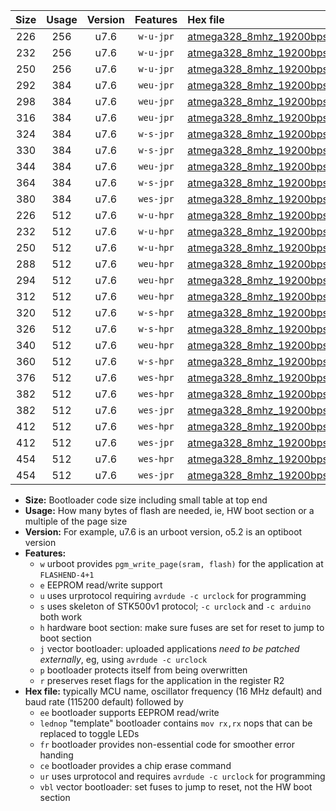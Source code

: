 |Size|Usage|Version|Features|Hex file|
|:-:|:-:|:-:|:-:|:--|
|226|256|u7.6|`w-u-jpr`|[atmega328_8mhz_19200bps_ur_vbl.hex](https://raw.githubusercontent.com/stefanrueger/urboot/main/bootloaders/atmega328/fcpu_8mhz/19200_bps/atmega328_8mhz_19200bps_ur_vbl.hex)|
|232|256|u7.6|`w-u-jpr`|[atmega328_8mhz_19200bps_lednop_ur_vbl.hex](https://raw.githubusercontent.com/stefanrueger/urboot/main/bootloaders/atmega328/fcpu_8mhz/19200_bps/atmega328_8mhz_19200bps_lednop_ur_vbl.hex)|
|250|256|u7.6|`w-u-jpr`|[atmega328_8mhz_19200bps_lednop_fr_ur_vbl.hex](https://raw.githubusercontent.com/stefanrueger/urboot/main/bootloaders/atmega328/fcpu_8mhz/19200_bps/atmega328_8mhz_19200bps_lednop_fr_ur_vbl.hex)|
|292|384|u7.6|`weu-jpr`|[atmega328_8mhz_19200bps_ee_ur_vbl.hex](https://raw.githubusercontent.com/stefanrueger/urboot/main/bootloaders/atmega328/fcpu_8mhz/19200_bps/atmega328_8mhz_19200bps_ee_ur_vbl.hex)|
|298|384|u7.6|`weu-jpr`|[atmega328_8mhz_19200bps_ee_lednop_ur_vbl.hex](https://raw.githubusercontent.com/stefanrueger/urboot/main/bootloaders/atmega328/fcpu_8mhz/19200_bps/atmega328_8mhz_19200bps_ee_lednop_ur_vbl.hex)|
|316|384|u7.6|`weu-jpr`|[atmega328_8mhz_19200bps_ee_lednop_fr_ur_vbl.hex](https://raw.githubusercontent.com/stefanrueger/urboot/main/bootloaders/atmega328/fcpu_8mhz/19200_bps/atmega328_8mhz_19200bps_ee_lednop_fr_ur_vbl.hex)|
|324|384|u7.6|`w-s-jpr`|[atmega328_8mhz_19200bps_vbl.hex](https://raw.githubusercontent.com/stefanrueger/urboot/main/bootloaders/atmega328/fcpu_8mhz/19200_bps/atmega328_8mhz_19200bps_vbl.hex)|
|330|384|u7.6|`w-s-jpr`|[atmega328_8mhz_19200bps_lednop_vbl.hex](https://raw.githubusercontent.com/stefanrueger/urboot/main/bootloaders/atmega328/fcpu_8mhz/19200_bps/atmega328_8mhz_19200bps_lednop_vbl.hex)|
|344|384|u7.6|`weu-jpr`|[atmega328_8mhz_19200bps_ee_lednop_fr_ce_ur_vbl.hex](https://raw.githubusercontent.com/stefanrueger/urboot/main/bootloaders/atmega328/fcpu_8mhz/19200_bps/atmega328_8mhz_19200bps_ee_lednop_fr_ce_ur_vbl.hex)|
|364|384|u7.6|`w-s-jpr`|[atmega328_8mhz_19200bps_lednop_fr_vbl.hex](https://raw.githubusercontent.com/stefanrueger/urboot/main/bootloaders/atmega328/fcpu_8mhz/19200_bps/atmega328_8mhz_19200bps_lednop_fr_vbl.hex)|
|380|384|u7.6|`wes-jpr`|[atmega328_8mhz_19200bps_ee_vbl.hex](https://raw.githubusercontent.com/stefanrueger/urboot/main/bootloaders/atmega328/fcpu_8mhz/19200_bps/atmega328_8mhz_19200bps_ee_vbl.hex)|
|226|512|u7.6|`w-u-hpr`|[atmega328_8mhz_19200bps_ur.hex](https://raw.githubusercontent.com/stefanrueger/urboot/main/bootloaders/atmega328/fcpu_8mhz/19200_bps/atmega328_8mhz_19200bps_ur.hex)|
|232|512|u7.6|`w-u-hpr`|[atmega328_8mhz_19200bps_lednop_ur.hex](https://raw.githubusercontent.com/stefanrueger/urboot/main/bootloaders/atmega328/fcpu_8mhz/19200_bps/atmega328_8mhz_19200bps_lednop_ur.hex)|
|250|512|u7.6|`w-u-hpr`|[atmega328_8mhz_19200bps_lednop_fr_ur.hex](https://raw.githubusercontent.com/stefanrueger/urboot/main/bootloaders/atmega328/fcpu_8mhz/19200_bps/atmega328_8mhz_19200bps_lednop_fr_ur.hex)|
|288|512|u7.6|`weu-hpr`|[atmega328_8mhz_19200bps_ee_ur.hex](https://raw.githubusercontent.com/stefanrueger/urboot/main/bootloaders/atmega328/fcpu_8mhz/19200_bps/atmega328_8mhz_19200bps_ee_ur.hex)|
|294|512|u7.6|`weu-hpr`|[atmega328_8mhz_19200bps_ee_lednop_ur.hex](https://raw.githubusercontent.com/stefanrueger/urboot/main/bootloaders/atmega328/fcpu_8mhz/19200_bps/atmega328_8mhz_19200bps_ee_lednop_ur.hex)|
|312|512|u7.6|`weu-hpr`|[atmega328_8mhz_19200bps_ee_lednop_fr_ur.hex](https://raw.githubusercontent.com/stefanrueger/urboot/main/bootloaders/atmega328/fcpu_8mhz/19200_bps/atmega328_8mhz_19200bps_ee_lednop_fr_ur.hex)|
|320|512|u7.6|`w-s-hpr`|[atmega328_8mhz_19200bps.hex](https://raw.githubusercontent.com/stefanrueger/urboot/main/bootloaders/atmega328/fcpu_8mhz/19200_bps/atmega328_8mhz_19200bps.hex)|
|326|512|u7.6|`w-s-hpr`|[atmega328_8mhz_19200bps_lednop.hex](https://raw.githubusercontent.com/stefanrueger/urboot/main/bootloaders/atmega328/fcpu_8mhz/19200_bps/atmega328_8mhz_19200bps_lednop.hex)|
|340|512|u7.6|`weu-hpr`|[atmega328_8mhz_19200bps_ee_lednop_fr_ce_ur.hex](https://raw.githubusercontent.com/stefanrueger/urboot/main/bootloaders/atmega328/fcpu_8mhz/19200_bps/atmega328_8mhz_19200bps_ee_lednop_fr_ce_ur.hex)|
|360|512|u7.6|`w-s-hpr`|[atmega328_8mhz_19200bps_lednop_fr.hex](https://raw.githubusercontent.com/stefanrueger/urboot/main/bootloaders/atmega328/fcpu_8mhz/19200_bps/atmega328_8mhz_19200bps_lednop_fr.hex)|
|376|512|u7.6|`wes-hpr`|[atmega328_8mhz_19200bps_ee.hex](https://raw.githubusercontent.com/stefanrueger/urboot/main/bootloaders/atmega328/fcpu_8mhz/19200_bps/atmega328_8mhz_19200bps_ee.hex)|
|382|512|u7.6|`wes-hpr`|[atmega328_8mhz_19200bps_ee_lednop.hex](https://raw.githubusercontent.com/stefanrueger/urboot/main/bootloaders/atmega328/fcpu_8mhz/19200_bps/atmega328_8mhz_19200bps_ee_lednop.hex)|
|382|512|u7.6|`wes-jpr`|[atmega328_8mhz_19200bps_ee_lednop_vbl.hex](https://raw.githubusercontent.com/stefanrueger/urboot/main/bootloaders/atmega328/fcpu_8mhz/19200_bps/atmega328_8mhz_19200bps_ee_lednop_vbl.hex)|
|412|512|u7.6|`wes-hpr`|[atmega328_8mhz_19200bps_ee_lednop_fr.hex](https://raw.githubusercontent.com/stefanrueger/urboot/main/bootloaders/atmega328/fcpu_8mhz/19200_bps/atmega328_8mhz_19200bps_ee_lednop_fr.hex)|
|412|512|u7.6|`wes-jpr`|[atmega328_8mhz_19200bps_ee_lednop_fr_vbl.hex](https://raw.githubusercontent.com/stefanrueger/urboot/main/bootloaders/atmega328/fcpu_8mhz/19200_bps/atmega328_8mhz_19200bps_ee_lednop_fr_vbl.hex)|
|454|512|u7.6|`wes-hpr`|[atmega328_8mhz_19200bps_ee_lednop_fr_ce.hex](https://raw.githubusercontent.com/stefanrueger/urboot/main/bootloaders/atmega328/fcpu_8mhz/19200_bps/atmega328_8mhz_19200bps_ee_lednop_fr_ce.hex)|
|454|512|u7.6|`wes-jpr`|[atmega328_8mhz_19200bps_ee_lednop_fr_ce_vbl.hex](https://raw.githubusercontent.com/stefanrueger/urboot/main/bootloaders/atmega328/fcpu_8mhz/19200_bps/atmega328_8mhz_19200bps_ee_lednop_fr_ce_vbl.hex)|

- **Size:** Bootloader code size including small table at top end
- **Usage:** How many bytes of flash are needed, ie, HW boot section or a multiple of the page size
- **Version:** For example, u7.6 is an urboot version, o5.2 is an optiboot version
- **Features:**
  + `w` urboot provides `pgm_write_page(sram, flash)` for the application at `FLASHEND-4+1`
  + `e` EEPROM read/write support
  + `u` uses urprotocol requiring `avrdude -c urclock` for programming
  + `s` uses skeleton of STK500v1 protocol; `-c urclock` and `-c arduino` both work
  + `h` hardware boot section: make sure fuses are set for reset to jump to boot section
  + `j` vector bootloader: uploaded applications *need to be patched externally*, eg, using `avrdude -c urclock`
  + `p` bootloader protects itself from being overwritten
  + `r` preserves reset flags for the application in the register R2
- **Hex file:** typically MCU name, oscillator frequency (16 MHz default) and baud rate (115200 default) followed by
  + `ee` bootloader supports EEPROM read/write
  + `lednop` "template" bootloader contains `mov rx,rx` nops that can be replaced to toggle LEDs
  + `fr` bootloader provides non-essential code for smoother error handing
  + `ce` bootloader provides a chip erase command
  + `ur` uses urprotocol and requires `avrdude -c urclock` for programming
  + `vbl` vector bootloader: set fuses to jump to reset, not the HW boot section
